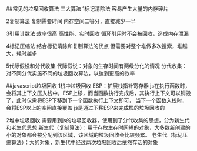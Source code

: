 ##常见的垃圾回收算法
三大算法
1标记清除法
容易产生大量的内存碎片

2复制算法
复制需要时间
内存空间二等分，直接减少一半

3引用计数法
效率很高
高性能、实时回收
循环引用时不会被回收，造成内存泄漏

4标记压缩法
结合标记清除和复制算法的优点
但需要对整个堆做多次搜索，堆越大，耗时越多

5代际假设和分代收集
代际假说：对象的生存时间有两级分化的情况
分代收集：对不同分代实施不同的垃圾回收算法，以达到更高的效率


##javascript垃圾回收
1栈中垃圾回收
ESP：扩展栈指针寄存器
js在执行函数时，会将其上下文压入栈中，ESP上移，而当函数执行完成后，其执行上下文可以销毁了，此时仅需将ESP下移到下一个函数执行上下文即可，
当下一个函数入栈时，会将ESP以上的空间直接覆盖
js是通过下移ESP来完成栈的垃圾回收的

2堆中垃圾回收
需要用到js的垃圾回收器，使用到了分代收集的思想，分为新生代和老生代思想
新生代（复制算法）：用于存放生存时间短的对象，大多数新创建的小的对象都会被分配到该区域，该区域的垃圾回收会比较频繁。
老生代（标记压缩算法）：大的对象，新生代中经过两次垃圾回收后依然存活的对象


